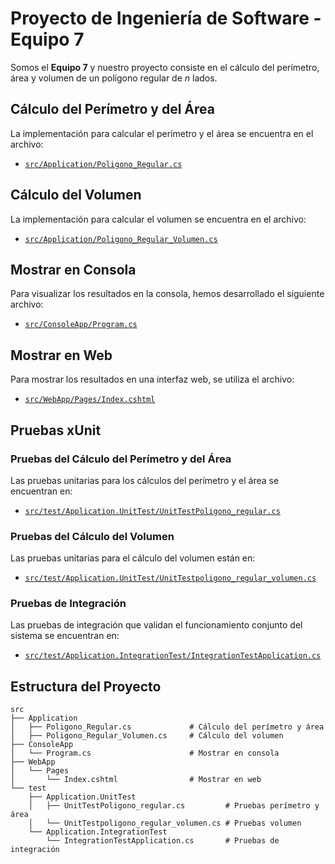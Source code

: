# Proyecto de Ingeniería de Software - Equipo 7

Somos el **Equipo 7** y nuestro proyecto consiste en el cálculo del perímetro, área y volumen de un polígono regular de *n* lados.

## Cálculo del Perímetro y del Área
La implementación para calcular el perímetro y el área se encuentra en el archivo:
- [`src/Application/Poligono_Regular.cs`](https://github.com/Diegoflores1591/IngenieriaSoftwareProyecto/blob/main/src/Application/poligono_regular.cs)

## Cálculo del Volumen
La implementación para calcular el volumen se encuentra en el archivo:
- [`src/Application/Poligono_Regular_Volumen.cs`](https://github.com/Diegoflores1591/IngenieriaSoftwareProyecto/blob/main/src/Application/poligono_regular_volumen.cs)

## Mostrar en Consola
Para visualizar los resultados en la consola, hemos desarrollado el siguiente archivo:
- [`src/ConsoleApp/Program.cs`](https://github.com/Diegoflores1591/IngenieriaSoftwareProyecto/blob/main/src/ConsoleApp/Program.cs)

## Mostrar en Web
Para mostrar los resultados en una interfaz web, se utiliza el archivo:
- [`src/WebApp/Pages/Index.cshtml`](https://github.com/Diegoflores1591/IngenieriaSoftwareProyecto/blob/main/src/WebApp/pages/Index.cshtml)

## Pruebas xUnit

### Pruebas del Cálculo del Perímetro y del Área
Las pruebas unitarias para los cálculos del perímetro y el área se encuentran en:
- [`src/test/Application.UnitTest/UnitTestPoligono_regular.cs`](https://github.com/Diegoflores1591/IngenieriaSoftwareProyecto/blob/main/src/test/Application.UnitTest/UnitTestPoligono_regular.cs)

### Pruebas del Cálculo del Volumen
Las pruebas unitarias para el cálculo del volumen están en:
- [`src/test/Application.UnitTest/UnitTestpoligono_regular_volumen.cs`](https://github.com/Diegoflores1591/IngenieriaSoftwareProyecto/blob/main/src/test/Application.UnitTest/UnitTestpoligono_regular_volumen.cs)

### Pruebas de Integración
Las pruebas de integración que validan el funcionamiento conjunto del sistema se encuentran en:
- [`src/test/Application.IntegrationTest/IntegrationTestApplication.cs`](https://github.com/Diegoflores1591/IngenieriaSoftwareProyecto/blob/main/src/test/Application.IntegrationTest/IntegrationTestApplication.cs)

## Estructura del Proyecto

```plaintext
src
├── Application
│   ├── Poligono_Regular.cs             # Cálculo del perímetro y área
│   ├── Poligono_Regular_Volumen.cs     # Cálculo del volumen
├── ConsoleApp
│   └── Program.cs                      # Mostrar en consola
├── WebApp
│   └── Pages
│       └── Index.cshtml                # Mostrar en web
└── test
    ├── Application.UnitTest
    │   ├── UnitTestPoligono_regular.cs         # Pruebas perímetro y área
    │   └── UnitTestpoligono_regular_volumen.cs # Pruebas volumen
    └── Application.IntegrationTest
        └── IntegrationTestApplication.cs       # Pruebas de integración
